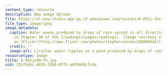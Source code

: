 ```yaml
---
content_type: resource
description: New image Upload
file: https://ol-ocw-studio-app-qa.s3.amazonaws.com/courses/6-055j-the-art-of-approximation-in-science-and-engineering-spring-2008/23a79d9cd81931880ff5a0f04d9cfc4a_6-055js08-th.jpg
file_type: image/jpeg
image_metadata:
  caption: Water waves produced by drops of rain spread in all directions. Learn more
    in Chapter 10 of the [readings](pages/readings). (Image courtesy of [Stephen Cannon](http://www.flickr.com/photos/stephencannon/)
    on [Flickr](http://www.flickr.com/photos/stephencannon/240808445/).)
  credit: ''
  image-alt: Circular water ripples on a pond produced by drops of rain.
resourcetype: Image
title: 6-055js08-th.jpg
uid: 23a79d9c-d819-3188-0ff5-a0f04d9cfc4a
---
```

